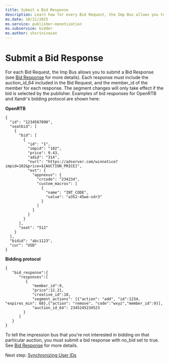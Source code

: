```yaml
---
title: Submit a Bid Response
description: Learn how for every Bid Request, the Imp Bus allows you to submit a Bid Response, which in turn must include the auction_id_64 in the Bid Request, and the member_id of the member for each response.  
ms.date: 10/21/2025
ms.service: publisher-monetization
ms.subservice: bidder
ms.author: shsrinivasan
---
```



# Submit a Bid Response

For each Bid Request, the Imp Bus allows you to submit a Bid Response (see [Bid Response](incoming-bid-response-from-bidders.md) for more details). Each response must include the auction_id_64 included in the Bid Request, and the member_id of the member for each response. The segment changes will only take effect if the bid is selected by the publisher. Examples of bid responses for OpenRTB and Xandr's bidding protocol are shown here:

**OpenRTB**

``` 
{
  "id": "1234567890",
  "seatbid": [
    {
      "bid": [
        {
          "id": "1",
          "impid": "102",
          "price": 9.43,
          "adid": "314",
          "nurl": "https://adserver.com/winnotice?impid=102&price=${AUCTION_PRICE}",
          "ext": {
            "appnexus": {
              "crcode": "234234",
              "custom_macros": [
                {
                  "name": "INT_CODE",
                  "value": "a352-45we-sdr3"
                }
              ]
            }
          }
        }
      ],
      "seat": "512"
    }
  ],
  "bidid": "abc1123",
  "cur": "USD"
}
```

**Bidding protocol**

``` 
{
   "bid_response":{
      "responses":[
         {
            "member_id":9,
            "price":12.21,
            "creative_id":18,
            "segment_actions": [{"action": "add", "id":1234, "expires_min": 60},{"action": "remove", "code":"wxyz","member_id":9}],
            "auction_id_64": 2345245234523
        }
      ]
   }
}
```

To tell the impression bus that you're not interested in bidding on that particular auction, you must submit a bid response with no_bid set to true. See [Bid Response](incoming-bid-response-from-bidders.md) for more details.

Next step: [Synchronizing User IDs](synchronize-your-user-ids.md)
